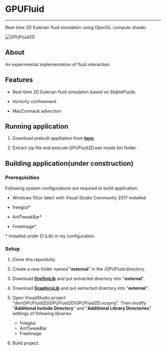 # GPUFluid

---

Real-time 2D Eulerian fluid simulation using OpenGL compute shader. 

![GPUFluid2D](https://github.com/masatakesato/GPUFluid/blob/main/media/GPUFluid2D.gif?raw=true)

## About

An experimental implementation of fluid interaction. 

## Features

- Real-time 2D Eulerian fluid simulation based on StableFluids

- Vorticity confinement

- MacCormack advection

## Running application

1. Download prebuilt applitation from [**here**](https://github.com/masatakesato/GPUFluid/releases/download/v0.0.1-alpha/GPUFluid-v.0.0.1-alpha.zip).

2. Extract zip file and execute GPUFluid2D.exe inside bin folder.

## Building application(under construction)

### Prerequisities

Following system configurations are required to build application.

- Windows 10(or later) with Visual Studio Community 2017 installed

- freeglut*

- AntTweakBar* 

- FreeImage* 

* Installed under D:\Lib\ in my configuration.

### Setup

1. Clone this repositoty.

2. Create a new folder named "**external**" in the /GPUFluid directory.

3. Download **[OreOreLib](https://github.com/masatakesato/OreOreLib/releases/download/untagged-1ef57314084afa42fb35/oreore.zip)** and put extracted directory into "**external**".

4. Download **[GraphicsLib](https://github.com/masatakesato/GraphicsLib/releases/download/2022q1/graphics.zip)** and put extracted directory into "**external**".

5. Open VisualStudio project "dev\GPUFluid2D\GPUFluid2D\GPUFluid2D.vcxproj".
   Then modify "**Additional Include Directory**" and "**Additional Library Directories**" settings of following libraries
   
   - freeglut
   - AntTweakBar
   - FreeImage

6. Build project.
